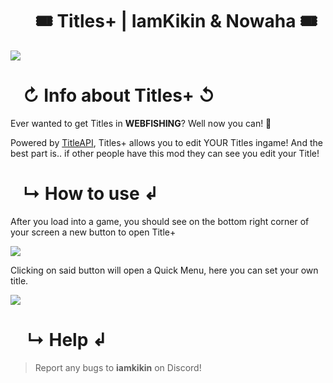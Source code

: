 # ‎ ‎ ‎ ‎ ‎ ‎ ‎ ‎ ‎ ‎ ‎ ‎ ‎ ‎ ‎ ‎ ‎ ‎ ‎ ‎ ‎ ‎ ‎ ‎ ‎ ‎ ‎ ‎ ‎ ‎ ‎ ‎🎟 Titles+ | IamKikin & Nowaha 🎟
<img src="https://media.discordapp.net/attachments/771319805349199922/1304915909646745691/TitlesPlus.gif?ex=673272a5&is=67312125&hm=1c86600651d870149fc89e139a6d19740b0cfe6b10b83702eb7be8bf1ab5a3cc&="/>


# ‎ ‎ ‎ ‎ ‎ ‎ ‎ ‎ ‎ ‎ ‎ ‎ ‎ ‎ ‎ ‎ ‎ ‎ ‎ ‎ ‎ ‎ ‎ ‎ ‎ ‎ ‎ ‎‎ ‎ ‎ ‎ ‎ ‎ ‎ ‎ ‎ ‎ ‎ ‎ ‎ ‎ ‎↻ Info about Titles+ ↺
Ever wanted to get Titles in **WEBFISHING**? Well now you can! 🎉

Powered by [TitleAPI](https://thunderstore.io/c/webfishing/p/LoafWF/TitleAPI/), Titles+ allows you to edit YOUR
Titles ingame! And the best part is.. if other people have this mod they can see you edit your Title!

#  ‎ ‎ ‎ ‎ ‎ ‎ ‎ ‎ ‎ ‎ ‎ ‎ ‎ ‎ ‎ ‎ ‎ ‎ ‎ ‎ ‎ ‎ ‎ ‎ ‎ ‎ ‎ ‎ ‎ ‎ ‎ ‎ ‎ ‎ ‎ ‎ ‎ ‎ ‎ ‎ ‎ ‎ ‎ ‎ ‎ ‎ ‎ ‎  ‎↳ How to use ↲
After you load into a game, you should see on the bottom right corner of your screen a new button to open Title+

<img src="https://media.discordapp.net/attachments/771319805349199922/1305329368536449106/image.png?ex=6732a235&is=673150b5&hm=bb8ed19372e63c7015e9235eb1da2c16ab9c5015a467993c269f18f89f0a727f&=&format=webp&quality=lossless"/>


Clicking on said button will open a Quick Menu, here you can set your own title.


<img src="https://media.discordapp.net/attachments/771319805349199922/1305330011099889825/image.png?ex=6732a2ce&is=6731514e&hm=ac56756fd73eb3d474ec003fa7ad03410706627ce5a140fc2f07545f2ba01fec&=&format=webp&quality=lossless"/>

#  ‎ ‎ ‎ ‎ ‎ ‎ ‎ ‎ ‎ ‎ ‎ ‎ ‎ ‎ ‎ ‎ ‎ ‎ ‎ ‎ ‎ ‎ ‎ ‎ ‎ ‎ ‎ ‎ ‎ ‎ ‎ ‎ ‎ ‎ ‎ ‎ ‎ ‎ ‎ ‎ ‎ ‎ ‎ ‎ ‎ ‎        ‎‎ ‎‎ ‎‎ ‎ ‎ ‎ ‎  ‎↳ Help ↲
> Report any bugs to **iamkikin** on Discord!
